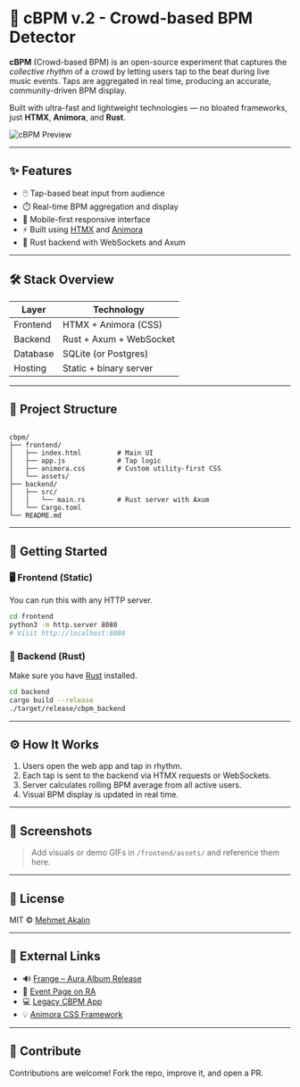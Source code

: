 # 🎵 cBPM v.2 - Crowd-based BPM Detector

**cBPM** (Crowd-based BPM) is an open-source experiment that captures the *collective rhythm* of a crowd by letting users tap to the beat during live music events. Taps are aggregated in real time, producing an accurate, community-driven BPM display.

Built with ultra-fast and lightweight technologies — no bloated frameworks, just **HTMX**, **Animora**, and **Rust**.

![cBPM Preview](https://www.youtube.com/watch?v=hRP4IMtft4E)

---

## ✨ Features

- 🖱️ Tap-based beat input from audience
- ⏱️ Real-time BPM aggregation and display
- 📲 Mobile-first responsive interface
- ⚡ Built using [HTMX](https://htmx.org) and [Animora](https://github.com/makalin/animora)
- 🔌 Rust backend with WebSockets and Axum

---

## 🛠️ Stack Overview

| Layer      | Technology            |
|------------|------------------------|
| Frontend   | HTMX + Animora (CSS)   |
| Backend    | Rust + Axum + WebSocket|
| Database   | SQLite (or Postgres)   |
| Hosting    | Static + binary server |

---

## 📁 Project Structure

```

cbpm/
├── frontend/
│   ├── index.html         # Main UI
│   ├── app.js             # Tap logic
│   ├── animora.css        # Custom utility-first CSS
│   └── assets/
├── backend/
│   ├── src/
│   │   └── main.rs        # Rust server with Axum
│   └── Cargo.toml
└── README.md

````

---

## 🚀 Getting Started

### 🖥 Frontend (Static)

You can run this with any HTTP server.

```bash
cd frontend
python3 -m http.server 8080
# Visit http://localhost:8080
````

### 🦀 Backend (Rust)

Make sure you have [Rust](https://www.rust-lang.org/tools/install) installed.

```bash
cd backend
cargo build --release
./target/release/cbpm_backend
```

---

## ⚙️ How It Works

1. Users open the web app and tap in rhythm.
2. Each tap is sent to the backend via HTMX requests or WebSockets.
3. Server calculates rolling BPM average from all active users.
4. Visual BPM display is updated in real time.

---

## 📸 Screenshots

> Add visuals or demo GIFs in `/frontend/assets/` and reference them here.

---

## 📜 License

MIT © [Mehmet Akalın](https://github.com/makalin)

---

## 🔗 External Links

* 🔊 [Frange – Aura Album Release](https://muzikonair.com/aura-adli-solo-albumunu-cikaran-frange-joker-no-19da/)
* 🎫 [Event Page on RA](https://ra.co/events/768088)
* 💻 [Legacy CBPM App](https://cbpm.soft112.com/)
* 💡 [Animora CSS Framework](https://github.com/makalin/animora)

---

## 🤝 Contribute

Contributions are welcome! Fork the repo, improve it, and open a PR.
